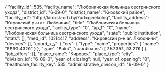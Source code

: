 {
    "facility_id": 535,
    "facility_name": "Любоничская больница сестринского ухода",
    "district_id": "6-09-0",
    "district_name": "Кировский район",
    "facility_url": "http:\/\/kirovsk-crb.by\/?url=ginekolog",
    "facility_address": "Кировский р-н аг. Любоничи",
    "title": "Любоничская больница сестринского ухода",
    "facility_type": "0",
    "ap_1": "0",
    "name": "Любоничская больница сестринского ухода",
    "state": "public institution",
    "stats": [],
    "med_id": 10214417,
    "address": "Кировский р-н аг. Любоничи",
    "devices": [],
    "coord_x_y": {
        "crs": {
            "type": "name",
            "properties": {
                "name": "EPSG:4326"
            }
        },
        "type": "Point",
        "coordinates": [
            29.2392,
            53.276
        ]
    },
    "job_offers": [],
    "place_name": "Кировск",
    "place_type": "city",
    "division_id": "6-09-0",
    "year_of_closing": null,
    "year_of_opening": "0",
    "healthcare_facility_key": 535,
    "administrative_division_id": "6-09-0"
}